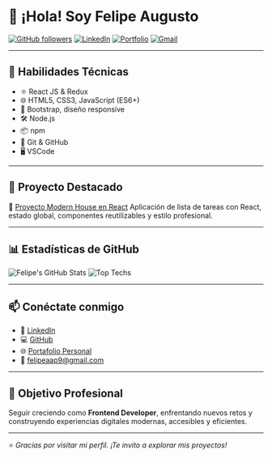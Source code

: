 # 👋 ¡Hola! Soy Felipe Augusto

[![GitHub followers](https://img.shields.io/github/followers/felipeaugustoap?label=Seguidores\&style=social)](https://github.com/felipeaugustoap)
[![LinkedIn](https://img.shields.io/badge/LinkedIn-Felipe%20Augusto-blue?logo=linkedin\&style=flat)](https://www.linkedin.com/in/felipeaugustoap/)
[![Portfolio](https://img.shields.io/badge/Portafolio-felipeaap.com-9cf?style=flat\&logo=internet-explorer)](https://felipeaap.com)
[![Gmail](https://img.shields.io/badge/email-felipeaap9@gmail.com-red?logo=gmail\&style=flat)](mailto:felipeaap9@gmail.com)

---

## 🧠 Habilidades Técnicas

* ⚛️ React JS & Redux
* 🌐 HTML5, CSS3, JavaScript (ES6+)
* 🎨 Bootstrap, diseño responsive
* 🛠️ Node.js
* 📦 npm
* 🧰 Git & GitHub
* 🖥️ VSCode

---

## 🚀 Proyecto Destacado

🔗 [Proyecto Modern House en React](https://github.com/felipeaugustoap/proyecto)
Aplicación de lista de tareas con React, estado global, componentes reutilizables y estilo profesional.

---

## 📊 Estadísticas de GitHub

![Felipe's GitHub Stats](https://github-readme-stats.vercel.app/api?username=felipeaugustoap\&show_icons=true\&theme=radical)
![Top Techs](https://github-readme-stats.vercel.app/api/top-langs/?username=felipeaugustoap\&layout=compact\&theme=radical)

---

## 📫 Conéctate conmigo

* 💼 [LinkedIn](https://www.linkedin.com/in/felipeaugustoap/)
* 💻 [GitHub](https://github.com/felipeaugustoap)
* 🌐 [Portafolio Personal](https://felipeaap.com)
* 📧 [felipeaap9@gmail.com](mailto:felipeaap9@gmail.com)

---

## 🎯 Objetivo Profesional

Seguir creciendo como **Frontend Developer**, enfrentando nuevos retos y construyendo experiencias digitales modernas, accesibles y eficientes.

---

⭐ *Gracias por visitar mi perfil. ¡Te invito a explorar mis proyectos!*
